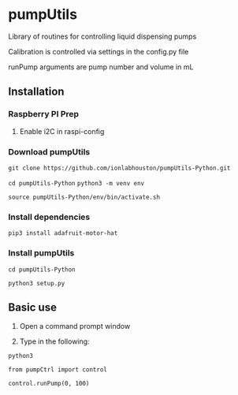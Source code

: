 # pumpUtils
Library of routines for controlling liquid dispensing pumps

Calibration is controlled via settings in the config.py file

runPump arguments are pump number and volume in mL


## Installation

### Raspberry PI Prep
1. Enable i2C in raspi-config



### Download pumpUtils
`git clone https://github.com/ionlabhouston/pumpUtils-Python.git`

`cd pumpUtils-Python`
`python3 -m venv env`

`source pumpUtils-Python/env/bin/activate.sh`

### Install dependencies
`pip3 install adafruit-motor-hat`

### Install pumpUtils
`cd pumpUtils-Python`

`python3 setup.py`


## Basic use

1. Open a command prompt window

2. Type in the following:

`python3`

`from pumpCtrl import control`

`control.runPump(0, 100)`
